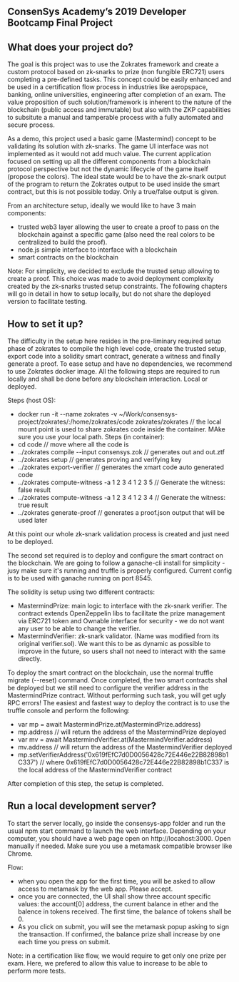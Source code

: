 ##  ConsenSys Academy’s 2019 Developer Bootcamp Final Project 

## What does your project do?

The goal is this project was to use the Zokrates framework and create a custom protocol based on zk-snarks to prize (non fungible ERC721) users completing a pre-defined tasks. This concept could be easily enhanced and be used in a certification flow process in industries like aeropspace, banking, online universities, engineering after completion of an exam. The value proposition of such solution/framework is inherent to the nature of the blockchain (public access and immutable) but also with the ZKP capabilities to subsitute a manual and tamperable process with a fully automated and secure process. 

As a demo, this project used a basic game (Mastermind) concept to be validating its solution with zk-snarks. The game UI interface was not implemented as it would not add much value. The current application focused on setting up all the different components from a blockchain protocol perspective but not the dynamic lifecycle of the game itself (propose the colors). The ideal state would be to have the zk-snark output of the program to return the Zokrates output to be used inside the smart contract, but this is not possible today. Only a true/false output is given.  

From an architecture setup, ideally we would like to have 3 main components:
* trusted web3 layer allowing the user to create a proof to pass on the blockchain against a specific game (also need the real colors to be centralized to build the proof).
* node.js simple interface to interface with a blockchain
* smart contracts on the blockchain
   
Note: For simplicity, we decided to exclude the trusted setup allowing to create a proof. This choice was made to avoid deployment complexity created by the zk-snarks trusted setup constraints. The following chapters will go in detail in how to setup locally, but do not share the deployed version to facilitate testing. 

## How to set it up?

The difficulty in the setup here resides in the pre-liminary required setup phase of zokrates to compile the high level code, create the trusted setup, export code into a solidity smart contract, generate a witness and finally generate a proof. To ease setup and have no dependencies, we recommend to use Zokrates docker image. All the following steps are required to run locally and shall be done before any blockchain interaction. Local or deployed. 

Steps (host OS):
* docker run -it --name zokrates -v ~/Work/consensys-project/zokrates/:/home/zokrates/code zokrates/zokrates // the local mount point is used to share zokrates code inside the container. MAke sure you use your local path.
Steps (in container):
* cd code // move where all the code is
* ../zokrates compile --input consensys.zok // generates out and out.ztf 
* ../zokrates setup // generates proving and verifying key
* ../zokrates export-verifier // generates the xmart code auto generated code
* ../zokrates compute-witness -a 1 2 3 4 1 2 3 5 // Generate the witness: false result
* ../zokrates compute-witness -a 1 2 3 4 1 2 3 4 // Generate the witness: true result
* ../zokrates generate-proof // generates a proof.json output that will be used later

At this point our whole zk-snark validation process is created and just need to be deployed. 

The second set required is to deploy and configure the smart contract on the blockchain. We are going to follow a ganache-cli install for simplicity - jusy make sure it's running and truffle is properly configured. Current config is to be used with ganache running on port 8545. 

The solidity is setup using two different contracts:
* MastermindPrize: main logic to interface with the zk-snark verifier. The contract extends OpenZeppelin libs to facilitate the prize management via ERC721 token and Ownable interface for security - we do not want any user to be able to change the verifier.
* MastermindVerifier: zk-snark validator. (Name was modified from its original verifier.sol). We want this to be as dynamic as possible to improve in the future, so users shall not need to interact with the same directly.
   
 To deploy the smart contract on the blockchain, use the normal truffle migrate (--reset) command. Once completed, the two smart contracts shal be deployed but we still need to configure the verifier address in the MastermindPrize contract. Without performing such task, you will get ugly RPC errors! The easiest and fastest way to deploy the contract is to use the truffle console and perform the following:
* var mp = await MastermindPrize.at(MastermindPrize.address)
* mp.address // will return the address of the MastermindPrize deployed
* var mv = await MastermindVerifier.at(MastermindVerifier.address)
* mv.address // will return the address of the MastermindVerifier deployed
* mp.setVerifierAddress('0x619fEfC7d0D0056428c72E446e22B82898b1C337') // where 0x619fEfC7d0D0056428c72E446e22B82898b1C337 is the local address of the MastermindVerifier contract
    
After completion of this step, the setup is completed. 

## Run a local development server?

To start the server locally, go inside the consensys-app folder and run the usual npm start command to launch the web interface. Depending on your computer, you should have a web page open on http://locahost:3000. Open manually if needed. Make sure you use a metamask compatible browser like Chrome.

Flow:
* when you open the app for the first time, you will be asked to allow access to metamask by the web app. Please accept. 
* once you are connected, the UI shall show three account specific values: the account[0] address, the current balance in ether and the balence in tokens received. The first time, the balance of tokens shall be 0.
* As you click on submit, you will see the metamask popup asking to sign the transaction. If confirmed, the balance prize shall increase by one each time you press on submit. 
   
Note: in a certification like flow, we would require to get only one prize per exam. Here, we prefered to allow this value to increase to be able to perform more tests.
